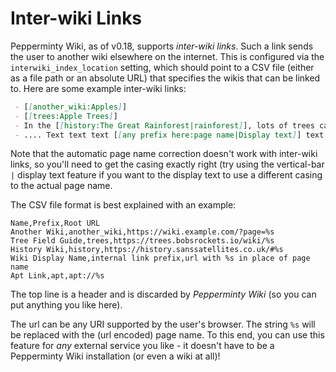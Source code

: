 # Inter-wiki Links
Pepperminty Wiki, as of v0.18, supports _inter-wiki links_. Such a link sends the user to another wiki elsewhere on the internet. This is configured via the `interwiki_index_location` setting, which should point to a CSV file (either as a file path or an absolute URL) that specifies the wikis that can be linked to. Here are some example inter-wiki links:

```markdown
 - [[another_wiki:Apples]]
 - [[trees:Apple Trees]]
 - In the [[history:The Great Rainforest|rainforest]], lots of trees can be found.
 - .... Text text text [[any prefix here:page name|Display text]] text text text ....
```

Note that the automatic page name correction doesn't work with inter-wiki links, so you'll need to get the casing exactly right (try using the vertical-bar `|` display text feature if you want to the display text to use a different casing to the actual page name.

The CSV file format is best explained with an example:

```csv
Name,Prefix,Root URL
Another Wiki,another_wiki,https://wiki.example.com/?page=%s
Tree Field Guide,trees,https://trees.bobsrockets.io/wiki/%s
History Wiki,history,https://history.sanssatellites.co.uk/#%s
Wiki Display Name,internal link prefix,url with %s in place of page name
Apt Link,apt,apt://%s
```

The top line is a header and is discarded by _Pepperminty Wiki_ (so you can put anything you like here).

The url can be any URI supported by the user's browser. The string `%s` will be replaced with the (url encoded) page name. To this end, you can use this feature for _any_ external service you like - it doesn't have to be a Pepperminty Wiki installation (or even a wiki at all)!
